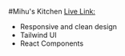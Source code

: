 #Mihu's Kitchen
[Live Link: ](https://modest-mcclintock-1da3de.netlify.app/)

- Responsive and clean design
- Tailwind UI
- React Components